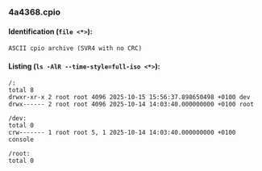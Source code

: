 ### 4a4368.cpio
#### Identification (`file <*>`):
```
ASCII cpio archive (SVR4 with no CRC)
```
#### Listing (`ls -AlR --time-style=full-iso <*>`):
```
/:
total 8
drwxr-xr-x 2 root root 4096 2025-10-15 15:56:37.898650498 +0100 dev
drwx------ 2 root root 4096 2025-10-14 14:03:40.000000000 +0100 root

/dev:
total 0
crw------- 1 root root 5, 1 2025-10-14 14:03:40.000000000 +0100 console

/root:
total 0
```

